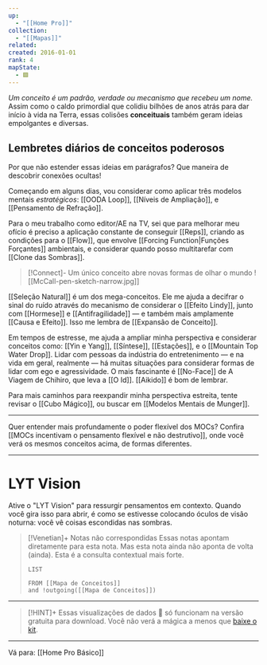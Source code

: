 ```yaml
---
up:
  - "[[Home Pro]]"
collection:
  - "[[Mapas]]"
related: 
created: 2016-01-01
rank: 4
mapState:
  - 🟩
---
```

 *Um conceito é um padrão, verdade ou mecanismo que recebeu um nome.*
Assim como o caldo primordial que colidiu bilhões de anos atrás para dar início à vida na Terra, essas colisões **conceituais** também geram ideias empolgantes e diversas.

## Lembretes diários de conceitos poderosos
Por que não estender essas ideias em parágrafos? Que maneira de descobrir conexões ocultas!

Começando em alguns dias, vou considerar como aplicar três modelos mentais *estratégicos*: [[OODA Loop]], [[Níveis de Ampliação]], e [[Pensamento de Refração]].

Para o meu trabalho como editor/AE na TV, sei que para melhorar meu ofício é preciso a aplicação constante de conseguir [[Reps]], criando as condições para o [[Flow]], que envolve [[Forcing Function|Funções Forçantes]] ambientais, e considerar quando posso multitarefar com [[Clone das Sombras]].

> [!Connect]- Um único conceito abre novas formas de olhar o mundo
> ![[McCall-pen-sketch-narrow.jpg]]

[[Seleção Natural]] é um dos mega-conceitos. Ele me ajuda a decifrar o sinal do ruído através do mecanismo de considerar o [[Efeito Lindy]], junto com [[Hormese]] e [[Antifragilidade]] — e também mais amplamente [[Causa e Efeito]]. Isso me lembra de [[Expansão de Conceito]].

Em tempos de estresse, me ajuda a ampliar minha perspectiva e considerar conceitos como: [[Yin e Yang]], [[Síntese]], [[Estações]], e o [[Mountain Top Water Drop]]. Lidar com pessoas da indústria do entretenimento — e na vida em geral, realmente — há muitas situações para considerar formas de lidar com ego e agressividade. O mais fascinante é [[No-Face]] de A Viagem de Chihiro, que leva a [[O Id]]. [[Aikido]] é bom de lembrar.

Para mais caminhos para reexpandir minha perspectiva estreita, tente revisar o [[Cubo Mágico]], ou buscar em [[Modelos Mentais de Munger]].

---

Quer entender mais profundamente o poder flexível dos MOCs? Confira [[MOCs incentivam o pensamento flexível e não destrutivo]], onde você verá os mesmos conceitos acima, de formas diferentes.

---

# LYT Vision
Ative o "LYT Vision" para ressurgir pensamentos em contexto. Quando você gira isso para abrir, é como se estivesse colocando óculos de visão noturna: você vê coisas escondidas nas sombras.

> [!Venetian]+ Notas não correspondidas
> Essas notas apontam diretamente para esta nota. Mas esta nota ainda não aponta de volta (ainda). Esta é a consulta contextual mais forte.
> 
> ```dataview
> LIST
> 
> FROM [[Mapa de Conceitos]]
> and !outgoing([[Mapa de Conceitos]])
> ```

---

> [!HINT]+ Essas visualizações de dados 🔬 só funcionam na versão gratuita para download.
> Você não verá a mágica a menos que [baixe o kit](https://www.linkingyourthinking.com/download-lyt-kit).

---

Vá para: [[Home Pro Básico]]